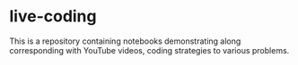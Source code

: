 # live-coding
This is a repository containing notebooks demonstrating along corresponding with YouTube videos,  coding strategies to various problems.
